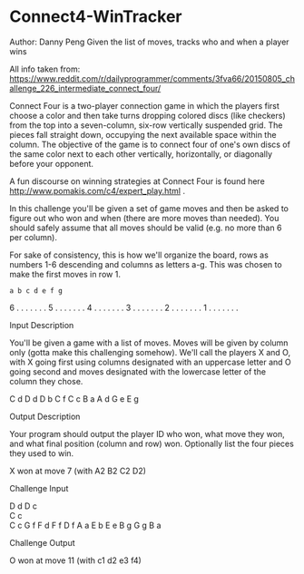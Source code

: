 # Connect4-WinTracker

Author: Danny Peng
Given the list of moves, tracks who and when a player wins

All info taken from: https://www.reddit.com/r/dailyprogrammer/comments/3fva66/20150805_challenge_226_intermediate_connect_four/

Connect Four is a two-player connection game in which the players first choose a color and then take turns dropping colored discs (like checkers) from the top into a seven-column, six-row vertically suspended grid. The pieces fall straight down, occupying the next available space within the column. The objective of the game is to connect four of one's own discs of the same color next to each other vertically, horizontally, or diagonally before your opponent.

A fun discourse on winning strategies at Connect Four is found here http://www.pomakis.com/c4/expert_play.html .

In this challenge you'll be given a set of game moves and then be asked to figure out who won and when (there are more moves than needed). You should safely assume that all moves should be valid (e.g. no more than 6 per column).

For sake of consistency, this is how we'll organize the board, rows as numbers 1-6 descending and columns as letters a-g. This was chosen to make the first moves in row 1.

    a b c d e f g
6   . . . . . . . 
5   . . . . . . . 
4   . . . . . . . 
3   . . . . . . . 
2   . . . . . . . 
1   . . . . . . . 

Input Description

You'll be given a game with a list of moves. Moves will be given by column only (gotta make this challenging somehow). We'll call the players X and O, with X going first using columns designated with an uppercase letter and O going second and moves designated with the lowercase letter of the column they chose.

C  d
D  d
D  b
C  f
C  c
B  a
A  d
G  e
E  g

Output Description

Your program should output the player ID who won, what move they won, and what final position (column and row) won. Optionally list the four pieces they used to win.

X won at move 7 (with A2 B2 C2 D2)

Challenge Input

D  d
D  c    
C  c    
C  c
G  f
F  d
F  f
D  f
A  a
E  b
E  e
B  g
G  g
B  a

Challenge Output

O won at move 11 (with c1 d2 e3 f4)
